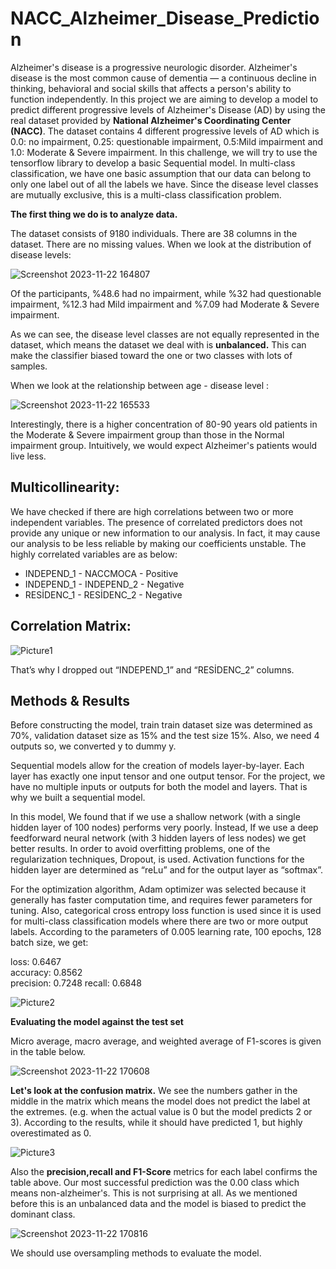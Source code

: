 # NACC_Alzheimer_Disease_Prediction

Alzheimer's disease is a progressive neurologic disorder. Alzheimer's disease is the most common cause of dementia — a continuous decline in thinking, behavioral and social skills that affects a person's ability to function independently. In this project we are aiming to develop a model to predict different progressive levels of Alzheimer's Disease (AD) by using the real dataset provided by **National Alzheimer's Coordinating Center (NACC)**. The dataset contains 4 different progressive levels of AD which is 0.0: no impairment, 0.25: questionable impairment, 0.5:Mild impairment and 1.0: Moderate & Severe impairment. In this challenge, we will try to use the tensorflow library to develop a basic Sequential model.
In multi-class classification, we have one basic assumption that our data can belong to only one label out of all the labels we have. Since the disease level classes are mutually exclusive, this is a multi-class classification problem.


**The first thing we do is to analyze data.**

The dataset consists of 9180 individuals. There are 38 columns in the dataset. There are no missing values. When we look at the distribution of disease levels: 

![Screenshot 2023-11-22 164807](https://github.com/cemiledemir/NACC_Alzheimer_Disease_Prediction/assets/52001813/bfd35cfe-938f-4cbd-bc1f-a5e93b3a133c)

Of the participants, %48.6 had no impairment, while %32 had questionable impairment, %12.3 had Mild impairment and %7.09 had Moderate & Severe impairment.

As we can see, the disease level classes are not equally represented in the dataset, which means the dataset we deal with is **unbalanced.** This can make the classifier biased toward the one or two classes with lots of samples.

When we look at the relationship between age - disease level :

![Screenshot 2023-11-22 165533](https://github.com/cemiledemir/NACC_Alzheimer_Disease_Prediction/assets/52001813/a958537a-9b02-4257-b608-33db0c75808e)

Interestingly, there is a higher concentration of 80-90 years old patients in the Moderate & Severe impairment group than those in the Normal impairment group. Intuitively, we would expect Alzheimer's patients would live less.

## Multicollinearity:
We have checked if there are high correlations between two or more independent variables. The presence of correlated predictors does not provide any unique or new information to our analysis. In fact, it may cause our analysis to be less reliable by making our coefficients unstable. The highly correlated variables are as below:

* INDEPEND_1 - NACCMOCA - Positive
* INDEPEND_1 - INDEPEND_2 - Negative
* RESİDENC_1 - RESİDENC_2 - Negative

## Correlation Matrix:

![Picture1](https://github.com/cemiledemir/NACC_Alzheimer_Disease_Prediction/assets/52001813/332d909f-7da3-4c4d-b6a1-850f6c61c728)

That’s why I dropped out “INDEPEND_1” and “RESİDENC_2” columns.

## Methods & Results
Before constructing the model, train train dataset size was determined as 70%, validation dataset size as 15% and the test size 15%. Also, we need 4 outputs so, we converted y to dummy y.

Sequential models allow for the creation of models layer-by-layer. Each layer has exactly one input tensor and one output tensor. For the project, we have no multiple inputs or outputs for both the model and layers. That is why we built a sequential model. 

In this model, We found that if we use a shallow network (with a single hidden layer of 100 nodes) performs very poorly. İnstead, If we use a deep feedforward neural network (with 3 hidden layers of less nodes) we get better results. In order to avoid overfitting problems, one of the regularization techniques, Dropout, is used. Activation functions for the hidden layer are determined as “reLu” and for the output layer as “softmax”. 

For the optimization algorithm, Adam optimizer was selected because it generally has faster computation time, and requires fewer parameters for tuning. Also, categorical cross entropy loss function is used since  it is used for multi-class classification models where there are two or more output labels. 
According to the parameters of  0.005 learning rate, 100 epochs, 128 batch size, we get:

loss: 0.6467  
accuracy: 0.8562  
precision: 0.7248
recall: 0.6848

![Picture2](https://github.com/cemiledemir/NACC_Alzheimer_Disease_Prediction/assets/52001813/66eeda11-0c0d-4ec1-a037-ee0c400ec3fe)

**Evaluating the model against the test set**

 Micro average, macro average, and weighted average of F1-scores is given in the table below.

![Screenshot 2023-11-22 170608](https://github.com/cemiledemir/NACC_Alzheimer_Disease_Prediction/assets/52001813/800201e8-c67a-401b-98f9-d4fc50234627)

**Let's look at the confusion matrix.**
We see the numbers gather in the middle in the matrix which means the model does not predict the label at the extremes. (e.g. when the actual value is 0 but the model predicts 2 or 3). According to the results, while it should have predicted 1, but highly overestimated as 0. 

![Picture3](https://github.com/cemiledemir/NACC_Alzheimer_Disease_Prediction/assets/52001813/18cdadcf-abac-47c2-9c16-e9eb03a6e50a)

Also the **precision,recall and F1-Score** metrics for each label confirms the table above. Our most successful prediction was the 0.00 class which means non-alzheimer's. This is not surprising at all. As we mentioned before this is an unbalanced data and the model is biased to predict the dominant class. 

![Screenshot 2023-11-22 170816](https://github.com/cemiledemir/NACC_Alzheimer_Disease_Prediction/assets/52001813/53587c2f-7168-42c2-9255-ef953114e089)

We should use oversampling methods to evaluate the model. 
